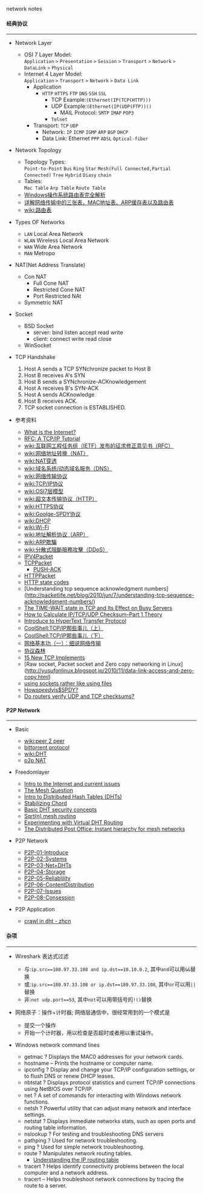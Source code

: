 network notes

#### 经典协议
-----------------
- Network Layer
  * OSI 7 Layer Model:     
  `Application` `>` `Presentation` `>` `Session` `>` `Transport` `>` `Network`  `>` `DataLink` `>` `Physical`
  * Internet 4 Layer Model:     
    `Application` `>` `Transport` `>` `Network` `>` `Data Link`
    * Application
      * `HTTP` `HTTPS` `FTP` `DNS` `SSH` `SSL`
        * TCP Example:`(Ethernet(IP(TCP(HTTP)))`
        * UDP Example:`(Ethernet(IP(UDP(FTP))))`
		  * MAIL Protocol: `SMTP` `IMAP` `POP3`
		* `Telnet`
    * Transport: `TCP` `UDP` 
	  * Network: `IP` `ICMP` `IGMP` `ARP` `BGP` `DHCP`
	  * Data Link: Ethernet `PPP` `ADSL` `Optical-fiber`

- Network Topology
  * Topology Types:     
    `Point-to-Point` `Bus` `Ring` `Star` `Mesh(Full Connected,Partial Connected)` `Tree` `Hybrid` `Diasy` `chain`
  * Tables:     
    `Mac Table` `Arp Table` `Route Table`
  * [Windows操作系统路由表完全解析](http://vod.sjtu.edu.cn/help/Article_Print.asp?ArticleID=1948)
  * [详解网络传输中的三张表，MAC地址表、ARP缓存表以及路由表](http://dengqi.blog.51cto.com/5685776/1223132)
  * [wiki:路由表](http://zh.wikipedia.org/wiki/%E8%B7%AF%E7%94%B1%E8%A1%A8)

- Types OF Networks
  * `LAN`  Local Area Network
  * `WLAN` Wireless Local Area Network
  * `WAN`  Wide Area Network
  * `MAN`  Metropo

- NAT(Net Address Translate)
  * Con NAT
    * Full Cone NAT
    * Restricted Cone NAT
    * Port Restricted NAt
  * Symmetric NAT  

- Socket 
  - BSD Socket
    * server: bind listen accept read write
    * client: connect write read close
  - WinSocket 

- TCP Handshake
  1. Host A sends a TCP SYNchronize packet to Host B
  2. Host B receives A's SYN
  3. Host B sends a SYNchronize-ACKnowledgement
  4. Host A receives B's SYN-ACK
  5. Host A sends ACKnowledge
  6. Host B receives ACK.
  7. TCP socket connection is ESTABLISHED.

- 参考资料
  - [What is the Internet?](http://www.inetdaemon.com/tutorials/internet/index.shtml)
  - [RFC: A TCP/IP Tutorial](http://www.rfcreader.com/#rfc1180)
  - [wiki:互联网工程任务组（IETF）发布的征求修正意见书（RFC）](http://zh.wikipedia.org/wiki/RFC)
  - [wiki:网络地址转换（NAT）](http://zh.wikipedia.org/wiki/网络地址转换)
  - [wiki:NAT穿透](http://zh.wikipedia.org/wiki/NAT穿透)
  - [wiki:域名系统/动态域名服务（DNS）](http://zh.wikipedia.org/wiki/域名系统)
  - [wiki:网络传输协议](http://zh.wikipedia.org/wiki/網絡傳輸協議)
  - [wiki:TCP/IP协议](http://zh.wikipedia.org/wiki/TCP/IP协议)
  - [wiki:OSI7层模型](http://zh.wikipedia.org/wiki/OSI模型)
  - [wiki:超文本传输协议（HTTP）](http://zh.wikipedia.org/wiki/HTTP)
  - [wiki:HTTPS协议](http://zh.wikipedia.org/wiki/HTTPS)
  - [wiki:Goolge-SPDY协议](http://zh.wikipedia.org/wiki/SPDY)
  - [wiki:DHCP](http://zh.wikipedia.org/wiki/DHCP)
  - [wiki:Wi-Fi](http://zh.wikipedia.org/wiki/Wi-Fi)
  - [wiki:地址解析协议（ARP）](http://zh.wikipedia.org/wiki/地址解析协议)
  - [wiki:ARP欺騙](http://zh.wikipedia.org/wiki/ARP欺騙)
  - [wiki:分散式阻斷服務攻擊（DDoS）](http://zh.wikipedia.org/wiki/分散式阻斷服務攻擊)
  * [IPV4Packet](http://en.wikipedia.org/wiki/IPv4)
  * [TCPPacket](http://en.wikipedia.org/wiki/Transmission_Control_Protocol)
    * [PUSH-ACK](https://ask.wireshark.org/questions/20423/pshack-wireshark-capture) 
  * [HTTPPacket](http://en.wikipedia.org/wiki/Hypertext_Transfer_Protocol)
  * [HTTP state codes](http://en.wikipedia.org/wiki/List_of_HTTP_status_codes)
  * [Understanding tcp sequence acknowledgment numbers]
  (http://packetlife.net/blog/2010/jun/7/understanding-tcp-sequence-acknowledgment-numbers/)
  * [The TIME-WAIT state in TCP and Its Effect on Busy Servers](http://www.isi.edu/touch/pubs/infocomm99/infocomm99-web/)
  * [How to Calculate IP/TCP/UDP Checksum–Part 1 Theory](http://www.roman10.net/how-to-calculate-iptcpudp-checksumpart-1-theory/)
  * [Introduce to HyperText Transfer Protocol ](http://www.ntu.edu.sg/home/ehchua/programming/webprogramming/HTTP_Basics.html) 
  * [CoolShell:TCP/IP那些事儿（上）](http://coolshell.cn/articles/11564.html) 
  * [CoolShell:TCP/IP那些事儿（下）](http://coolshell.cn/articles/11609.html)
  * [网络基本功（一）：细说网络传输](https://community.emc.com/thread/197851)
  * [协议森林](http://www.cnblogs.com/vamei/tag/%E7%BD%91%E7%BB%9C/)
  * [15 New TCP Implements](http://intronetworks.cs.luc.edu/current/html/newtcps.html)
  * [Raw socket, Packet socket and Zero copy networking in Linux]
    (http://yusufonlinux.blogspot.jp/2010/11/data-link-access-and-zero-copy.html)
  * [using sockets rather like using files](http://www.cplusplus.com/forum/general/58677/)
  * [How$speedy$is$SPDY?](https://www.usenix.org/sites/default/files/conference/protected-files/nsdi14_slides_wang.pdf)
  * [Do routers verify UDP and TCP checksums?](http://serverfault.com/questions/644289/do-routers-verify-udp-and-tcp-checksums)


#### P2P Network 
----------------
- Basic
  - [wiki:peer 2 peer](http://en.wikipedia.org/wiki/Peer-to-peer)
  - [bittorrent protocol](http://www.bittorrent.org/beps/bep_0005.html)
  - [wiki:DHT](http://en.wikipedia.org/wiki/Distributed_hash_table)
  - [p2p NAT](http://www.brynosaurus.com/pub/net/p2pnat/)
- Freedomlayer
  - [Intro to the Internet and current issues](http://www.freedomlayer.org/articles/intro_internet.html)
  - [The Mesh Question](http://www.freedomlayer.org/articles/mesh_question.html)
  - [Intro to Distributed Hash Tables (DHTs)](http://www.freedomlayer.org/articles/dht_intro.html)
  - [Stabilizing Chord](http://www.freedomlayer.org/articles/chord_stabilize.html)
  - [Basic DHT security concepts](http://www.freedomlayer.org/articles/dht_basic_security.html)
  - [Sqrt(n) mesh routing](http://www.freedomlayer.org/articles/dht_basic_security.html)
  - [Experimenting with Virtual DHT Routing](http://www.freedomlayer.org/articles/exp_virtual_dht_routing.html)
  - [The Distributed Post Office: Instant hierarchy for mesh networks](http://www.freedomlayer.org/articles/dist_post_office.html)

- P2P Network
  - [P2P-01-Introduce](http://www.cs.helsinki.fi/u/jakangas/Teaching/PrintOuts/08s-P2P-01-Introduction.pdf)
  - [P2P-02-Systems](http://www.cs.helsinki.fi/u/jakangas/Teaching/PrintOuts/08s-P2P-02-Systems.pdf)
  - [P2P-03-Net+DHTs](http://www.cs.helsinki.fi/u/jakangas/Teaching/PrintOuts/08s-P2P-03-Net+DHTs.pdf)
  - [P2P-04-Storage](http://www.cs.helsinki.fi/u/jakangas/Teaching/PrintOuts/08s-P2P-04-Storage.pdf)
  - [P2P-05-Reliablility](http://www.cs.helsinki.fi/u/jakangas/Teaching/PrintOuts/08s-P2P-05-Reliability.pdf)
  - [P2P-06-ContentDistribution](http://www.cs.helsinki.fi/u/jakangas/Teaching/PrintOuts/08s-P2P-06-ContentDistribution.pdf)
  - [P2P-07-Issues](http://www.cs.helsinki.fi/u/jakangas/Teaching/PrintOuts/08s-P2P-07-Issues.pdf)
  - [P2P-08-Consession](http://www.cs.helsinki.fi/u/jakangas/Teaching/PrintOuts/08s-congestion-intro.pdf)
 
- P2P Application
  - [crawl in dht - zhcn](http://codemacro.com/2013/05/19/crawl-dht/)
  
#### 杂项
----------
- Wireshark 表达式过滤
  - 与:`ip.src==180.97.33.108 and ip.dst==10.10.0.2`, 其中`and`可以用`&&`替换
  - 或:`ip.src==180.97.33.108 or ip.dst==180.97.33.108`, 其中`or`可以用`||`替换
  - 非:`not udp.port==53`, 其中`not`可以用带括号的`!()`替换

- 网络原子：操作+计时器; 网络层通信中，很经常用到的一个模式是
  - 提交一个操作
  - 开始一个计时器，用以检查是否超时或者用以重试操作。
  
- Windows network command lines
  * getmac ? Displays the MAC0 addresses for your network cards.
  * hostname – Prints the hostname or computer name.
  * ipconfig ? Display and change your TCP/IP configuration settings, or to flush DNS or renew DHCP leases.
  * nbtstat  ? Displays protocol statistics and current TCP/IP connections using NetBIOS over TCP/IP.
  * net ? A set of commands for interacting with Windows network functions.
  * netsh ? Powerful utility that can adjust many network and interface settings.
  * netstat ? Displays immediate networks stats, such as open ports and routing table information.
  * nslookup ? For testing and troubleshooting DNS servers
  * pathping ? Used for network troubleshooting.
  * ping ? Used for simple network troubleshooting.
  * route ? Manipulates network routing tables.
    * [Understanding the IP routing table](http://technet.microsoft.com/en-us/library/cc787509(v=WS.10).aspx) 
  * tracert ? Helps identify connectivity problems between the local computer and a network address.
  * tracert – Helps  troubleshoot network connections by tracing the route to a server.

